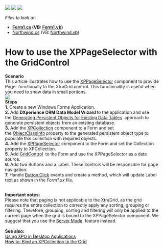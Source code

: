 <!-- default badges list -->
![](https://img.shields.io/endpoint?url=https://codecentral.devexpress.com/api/v1/VersionRange/128586372/20.1.3%2B)
[![](https://img.shields.io/badge/Open_in_DevExpress_Support_Center-FF7200?style=flat-square&logo=DevExpress&logoColor=white)](https://supportcenter.devexpress.com/ticket/details/E1233)
[![](https://img.shields.io/badge/📖_How_to_use_DevExpress_Examples-e9f6fc?style=flat-square)](https://docs.devexpress.com/GeneralInformation/403183)
<!-- default badges end -->
<!-- default file list -->
*Files to look at*:

* **[Form1.cs](./CS/Q144847/Form1.cs) (VB: [Form1.vb](./VB/Q144847/Form1.vb))**
* [Northwind.cs](./CS/Q144847/Northwind.cs) (VB: [Northwind.vb](./VB/Q144847/Northwind.vb))
<!-- default file list end -->
# How to use the XPPageSelector with the GridControl


<p><strong>Scenario</strong><br />This article illustrates how to use the <a href="https://documentation.devexpress.com/#XPO/clsDevExpressXpoXPPageSelectortopic">XPPageSelector</a> component to provide Pager functionally to the XtraGrid control. This functionality is useful when you need to show data in small portions.<br /><img src="https://raw.githubusercontent.com/DevExpress-Examples/how-to-use-the-xppageselector-with-the-gridcontrol-e1233/13.1.4+/media/f78f5c32-18ae-11e4-80b8-00155d624807.png"><br /><strong>Steps<br />1. </strong>Create a new Windows Forms Application.<br /><strong>2. </strong>Add <strong>DXperience ORM Data Model Wizard </strong>to the application and use the <a href="https://documentation.devexpress.com/#XPO/CustomDocument3334">Generating Persistent Objects for Existing Data Tables</a>  approach to generate persistent objects from an existing database.<br /><strong>3. </strong>Add the <a href="https://documentation.devexpress.com/#XPO/clsDevExpressXpoXPCollectiontopic">XPCollection</a> component to a Form and set the <a href="https://documentation.devexpress.com/#XPO/DevExpressXpoXPCollection_ObjectClassInfotopic">ObjectClassInfo</a> property to the generated persistent object type to populate this collection with required objects. <br /><strong>4. </strong>Add the <a href="https://documentation.devexpress.com/#XPO/clsDevExpressXpoXPPageSelectortopic">XPPageSelector</a> component to the Form and set the Collection property to XPCollection.<br /><strong>5</strong>. Add <a href="https://documentation.devexpress.com/#windowsforms/clsDevExpressXtraGridGridControltopic">GridControl</a>  to the Form and use the XPPageSelector as a data source.<br /><strong>6</strong>. Add two Buttons and a Label. These controls will be responsible for page navigation. <br /><strong>7. </strong>Handle <a href="http://msdn.microsoft.com/en-us/library/system.web.ui.webcontrols.button.click(v=vs.110).aspx">Button.Click</a> events and create a method, which will update Label text as shown in the <em>Form1.xx </em>file.<br /><br /></p>
<p><strong>Important notes:</strong><br />Please note that paging is not applicable to the XtraGrid, as the grid requires the entire collection to correctly apply any sorting, grouping or filtering. Therefore, grouping, sorting and filtering will only be applied to the current page when the grid is bound to the XPPageSelector component. We suggest that you use the <a href="https://documentation.devexpress.com/#WindowsForms/CustomDocument8398">Server Mode</a>  feature instead.<br /><br /><strong>See also:</strong><br /><a href="https://docs.devexpress.com/XPO/2263/getting-started#using-xpo-in-desktop-applications">Using XPO in Desktop Applications</a><br /><a href="https://documentation.devexpress.com/XPO/CustomDocument1999.aspx">How to: Bind an XPCollection to the Grid</a>  </p>

<br/>


